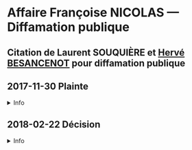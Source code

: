 # Affaire Françoise NICOLAS — Diffamation publique

## Citation de Laurent SOUQUIÈRE et [Hervé BESANCENOT](./whoswho#besanc) pour diffamation publique

## 2017-11-30 Plainte
<details>
  <summary>Info</summary>

* [piece](../pieces/identifiant/18a8bf5c)
</details>

## 2018-02-22 Décision
<details>
  <summary>Info</summary>

* [piece](../pieces/identifiant/d506a5d7)
</details>
